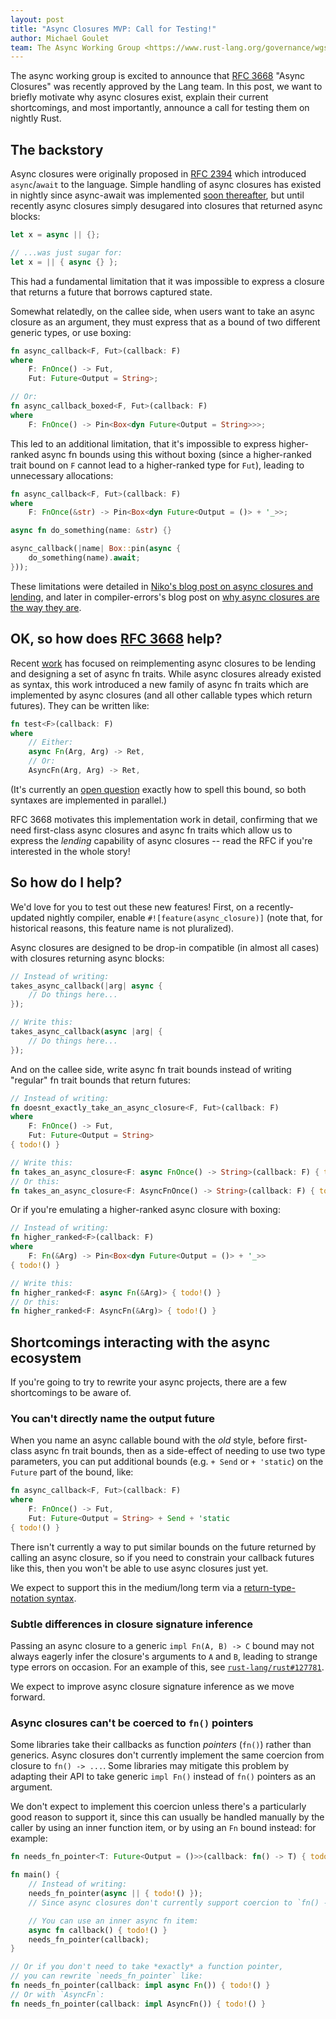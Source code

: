 ```yaml
---
layout: post
title: "Async Closures MVP: Call for Testing!"
author: Michael Goulet
team: The Async Working Group <https://www.rust-lang.org/governance/wgs/wg-async>
---
```


The async working group is excited to announce that [RFC 3668] "Async Closures" was recently approved by the Lang team. In this post, we want to briefly motivate why async closures exist, explain their current shortcomings, and most importantly, announce a call for testing them on nightly Rust.

## The backstory

Async closures were originally proposed in [RFC 2394](https://rust-lang.github.io/rfcs/2394-async_await.html#async--closures) which introduced `async`/`await` to the language. Simple handling of async closures has existed in nightly since async-await was implemented [soon thereafter](https://github.com/rust-lang/rust/pull/51580), but until recently async closures simply desugared into closures that returned async blocks:

```rust
let x = async || {};

// ...was just sugar for:
let x = || { async {} };
```

This had a fundamental limitation that it was impossible to express a closure that returns a future that borrows captured state.

Somewhat relatedly, on the callee side, when users want to take an async closure as an argument, they must express that as a bound of two different generic types, or use boxing:

```rust
fn async_callback<F, Fut>(callback: F)
where
    F: FnOnce() -> Fut,
    Fut: Future<Output = String>;

// Or:
fn async_callback_boxed<F, Fut>(callback: F)
where
    F: FnOnce() -> Pin<Box<dyn Future<Output = String>>>;
```

This led to an additional limitation, that it's impossible to express higher-ranked async fn bounds using this without boxing (since a higher-ranked trait bound on `F` cannot lead to a higher-ranked type for `Fut`), leading to unnecessary allocations:

```rust
fn async_callback<F, Fut>(callback: F)
where
    F: FnOnce(&str) -> Pin<Box<dyn Future<Output = ()> + '_>>;

async fn do_something(name: &str) {}

async_callback(|name| Box::pin(async {
    do_something(name).await;
}));
```

These limitations were detailed in [Niko's blog post on async closures and lending](https://smallcultfollowing.com/babysteps/blog/2023/05/09/giving-lending-and-async-closures/#async-closures-are-a-lending-pattern), and later in compiler-errors's blog post on [why async closures are the way they are](https://hackmd.io/@compiler-errors/async-closures).

## OK, so how does [RFC 3668] help?

Recent [work](https://github.com/rust-lang/rust/pull/120361) has focused on reimplementing async closures to be lending and designing a set of async fn traits. While async closures already existed as syntax, this work introduced a new family of async fn traits which are implemented by async closures (and all other callable types which return futures). They can be written like:

```rust
fn test<F>(callback: F)
where
    // Either:
    async Fn(Arg, Arg) -> Ret,
    // Or:
    AsyncFn(Arg, Arg) -> Ret,
```

(It's currently an [open question](https://github.com/rust-lang/rust/issues/128129) exactly how to spell this bound, so both syntaxes are implemented in parallel.)

RFC 3668 motivates this implementation work in detail, confirming that we need first-class async closures and async fn traits which allow us to express the *lending* capability of async closures -- read the RFC if you're interested in the whole story!

## So how do I help?

We'd love for you to test out these new features! First, on a recently-updated nightly compiler, enable `#![feature(async_closure)]` (note that, for historical reasons, this feature name is not pluralized).

Async closures are designed to be drop-in compatible (in almost all cases) with closures returning async blocks:

```rust
// Instead of writing:
takes_async_callback(|arg| async {
    // Do things here...
});

// Write this:
takes_async_callback(async |arg| {
    // Do things here...
});
```

And on the callee side, write async fn trait bounds instead of writing "regular" fn trait bounds that return futures:

```rust
// Instead of writing:
fn doesnt_exactly_take_an_async_closure<F, Fut>(callback: F)
where
    F: FnOnce() -> Fut,
    Fut: Future<Output = String>
{ todo!() }

// Write this:
fn takes_an_async_closure<F: async FnOnce() -> String>(callback: F) { todo!() }
// Or this:
fn takes_an_async_closure<F: AsyncFnOnce() -> String>(callback: F) { todo!() }
```

Or if you're emulating a higher-ranked async closure with boxing:

```rust
// Instead of writing:
fn higher_ranked<F>(callback: F)
where
    F: Fn(&Arg) -> Pin<Box<dyn Future<Output = ()> + '_>>
{ todo!() }

// Write this:
fn higher_ranked<F: async Fn(&Arg)> { todo!() }
// Or this:
fn higher_ranked<F: AsyncFn(&Arg)> { todo!() }
```

## Shortcomings interacting with the async ecosystem

If you're going to try to rewrite your async projects, there are a few shortcomings to be aware of.

### You can't directly name the output future

When you name an async callable bound with the *old* style, before first-class async fn trait bounds, then as a side-effect of needing to use two type parameters, you can put additional bounds (e.g. `+ Send` or `+ 'static`) on the `Future` part of the bound, like:

```rust
fn async_callback<F, Fut>(callback: F)
where
    F: FnOnce() -> Fut,
    Fut: Future<Output = String> + Send + 'static
{ todo!() }
```

There isn't currently a way to put similar bounds on the future returned by calling an async closure, so if you need to constrain your callback futures like this, then you won't be able to use async closures just yet.

We expect to support this in the medium/long term via a [return-type-notation syntax](https://rust-lang.github.io/rfcs/3668-async-closures.html#interaction-with-return-type-notation-naming-the-future-returned-by-calling).

### Subtle differences in closure signature inference

Passing an async closure to a generic `impl Fn(A, B) -> C` bound may not always eagerly infer the closure's arguments to `A` and `B`, leading to strange type errors on occasion. For an example of this, see [`rust-lang/rust#127781`](https://github.com/rust-lang/rust/issues/127781).

We expect to improve async closure signature inference as we move forward.

### Async closures can't be coerced to `fn()` pointers

Some libraries take their callbacks as function *pointers* (`fn()`) rather than generics. Async closures don't currently implement the same coercion from closure to `fn() -> ...`. Some libraries may mitigate this problem by adapting their API to take generic `impl Fn()` instead of `fn()` pointers as an argument.

We don't expect to implement this coercion unless there's a particularly good reason to support it, since this can usually be handled manually by the caller by using an inner function item, or by using an `Fn` bound instead: for example:

```rust
fn needs_fn_pointer<T: Future<Output = ()>>(callback: fn() -> T) { todo!() }

fn main() {
    // Instead of writing:
    needs_fn_pointer(async || { todo!() });
    // Since async closures don't currently support coercion to `fn() -> ...`.

    // You can use an inner async fn item:
    async fn callback() { todo!() }
    needs_fn_pointer(callback);
}

// Or if you don't need to take *exactly* a function pointer,
// you can rewrite `needs_fn_pointer` like:
fn needs_fn_pointer(callback: impl async Fn()) { todo!() }
// Or with `AsyncFn`:
fn needs_fn_pointer(callback: impl AsyncFn()) { todo!() }
```

[RFC 3668]: https://rust-lang.github.io/rfcs/3668-async-closures.html